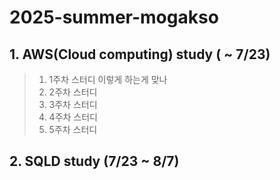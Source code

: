 # 2025-summer-mogakso

## 1. AWS(Cloud computing) study ( ~ 7/23)
>1. 1주차 스터디
>   이렇게 하는게 맞나
>3. 2주차 스터디
>4. 3주차 스터디
>5. 4주차 스터디
>6. 5주차 스터디

## 2. SQLD study (7/23 ~ 8/7)

